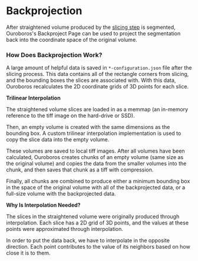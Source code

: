 # Backprojection 

After straightened volume produced by the [slicing step](./slicing.md) is segmented, Ouroboros's Backproject Page can be used to project the segmentation back into the coordinate space of the original volume.

### How Does Backprojection Work?

A large amount of helpful data is saved in `*-configuration.json` file after the slicing process. This data contains all of the rectangle corners from slicing, and the bounding boxes the slices are associated with. With this data, Ouroboros recalculates the 2D coordinate grids of 3D points for each slice.

**Trilinear Interpolation**

The straightened volume slices are loaded in as a memmap (an in-memory reference to the tiff image on the hard-drive or SSD). 

Then, an empty volume is created with the same dimensions as the bounding box. A custom trilinear interpolation implementation is used to copy the slice data into the empty volume. 

These volumes are saved to local tiff images. After all volumes have been calculated, Ouroboros creates chunks of an empty volume (same size as the original volume) and copies the data from the smaller volumes into the chunk, and then saves that chunk as a tiff with compression. 

Finally, all chunks are combined to produce either a minimum bounding box in the space of the original volume with all of the backprojected data, or a full-size volume with the backprojected data.

**Why Is Interpolation Needed?**

The slices in the straightened volume were originally produced through interpolation. Each slice has a 2D grid of 3D points, and the values at these points were approximated through interpolation.

In order to put the data back, we have to interpolate in the opposite direction. Each point contributes to the value of its neighbors based on how close it is to them. 

